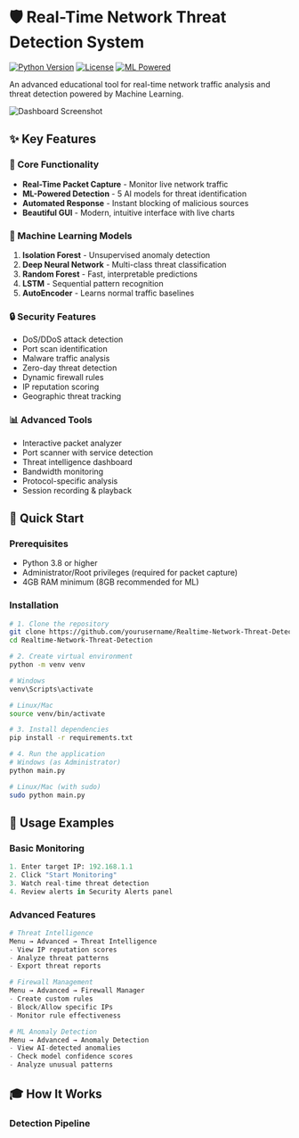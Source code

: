 # 🛡️ Real-Time Network Threat Detection System

[![Python Version](https://img.shields.io/badge/python-3.8%2B-blue)](https://www.python.org/downloads/)
[![License](https://img.shields.io/badge/license-MIT-green)](LICENSE)
[![ML Powered](https://img.shields.io/badge/ML-Powered-orange)](docs/ML_MODELS.md)

An advanced educational tool for real-time network traffic analysis and threat detection powered by Machine Learning.

![Dashboard Screenshot](screenshots/dashboard.png)

## ✨ Key Features

### 🎯 Core Functionality
- **Real-Time Packet Capture** - Monitor live network traffic
- **ML-Powered Detection** - 5 AI models for threat identification
- **Automated Response** - Instant blocking of malicious sources
- **Beautiful GUI** - Modern, intuitive interface with live charts

### 🤖 Machine Learning Models
1. **Isolation Forest** - Unsupervised anomaly detection
2. **Deep Neural Network** - Multi-class threat classification
3. **Random Forest** - Fast, interpretable predictions
4. **LSTM** - Sequential pattern recognition
5. **AutoEncoder** - Learns normal traffic baselines

### 🔒 Security Features
- DoS/DDoS attack detection
- Port scan identification
- Malware traffic analysis
- Zero-day threat detection
- Dynamic firewall rules
- IP reputation scoring
- Geographic threat tracking

### 📊 Advanced Tools
- Interactive packet analyzer
- Port scanner with service detection
- Threat intelligence dashboard
- Bandwidth monitoring
- Protocol-specific analysis
- Session recording & playback

## 🚀 Quick Start

### Prerequisites
- Python 3.8 or higher
- Administrator/Root privileges (required for packet capture)
- 4GB RAM minimum (8GB recommended for ML)

### Installation
```bash
# 1. Clone the repository
git clone https://github.com/yourusername/Realtime-Network-Threat-Detection.git
cd Realtime-Network-Threat-Detection

# 2. Create virtual environment
python -m venv venv

# Windows
venv\Scripts\activate

# Linux/Mac
source venv/bin/activate

# 3. Install dependencies
pip install -r requirements.txt

# 4. Run the application
# Windows (as Administrator)
python main.py

# Linux/Mac (with sudo)
sudo python main.py
```

## 📖 Usage Examples

### Basic Monitoring
```python
1. Enter target IP: 192.168.1.1
2. Click "Start Monitoring"
3. Watch real-time threat detection
4. Review alerts in Security Alerts panel
```

### Advanced Features
```python
# Threat Intelligence
Menu → Advanced → Threat Intelligence
- View IP reputation scores
- Analyze threat patterns
- Export threat reports

# Firewall Management
Menu → Advanced → Firewall Manager
- Create custom rules
- Block/Allow specific IPs
- Monitor rule effectiveness

# ML Anomaly Detection
Menu → Advanced → Anomaly Detection
- View AI-detected anomalies
- Check model confidence scores
- Analyze unusual patterns
```

## 🎓 How It Works

### Detection Pipeline
